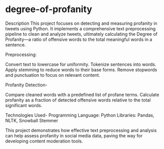 # degree-of-profanity

Description
This project focuses on detecting and measuring profanity in tweets using Python. It implements a comprehensive text preprocessing pipeline to clean and analyze tweets, ultimately calculating the Degree of Profanity—a ratio of offensive words to the total meaningful words in a sentence.


Preprocessing:

Convert text to lowercase for uniformity.
Tokenize sentences into words.
Apply stemming to reduce words to their base forms.
Remove stopwords and punctuation to focus on relevant content.

Profanity Detection-

Compare cleaned words with a predefined list of profane terms.
Calculate profanity as a fraction of detected offensive words relative to the total significant words.

Technologies Used-
Programming Language: Python
Libraries: Pandas, NLTK, Snowball Stemmer

This project demonstrates how effective text preprocessing and analysis can help assess profanity in social media data, paving the way for developing content moderation tools.
